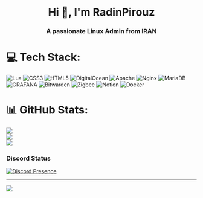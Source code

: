 <h1 align="center">Hi 👋, I'm RadinPirouz</h1>
<h3 align="center">A passionate Linux Admin from IRAN</h3>




# 💻 Tech Stack:
![Lua](https://img.shields.io/badge/lua-%232C2D72.svg?style=for-the-badge&logo=lua&logoColor=white) ![CSS3](https://img.shields.io/badge/css3-%231572B6.svg?style=for-the-badge&logo=css3&logoColor=white) ![HTML5](https://img.shields.io/badge/html5-%23E34F26.svg?style=for-the-badge&logo=html5&logoColor=white) ![DigitalOcean](https://img.shields.io/badge/DigitalOcean-%230167ff.svg?style=for-the-badge&logo=digitalOcean&logoColor=white) ![Apache](https://img.shields.io/badge/apache-%23D42029.svg?style=for-the-badge&logo=apache&logoColor=white) ![Nginx](https://img.shields.io/badge/nginx-%23009639.svg?style=for-the-badge&logo=nginx&logoColor=white) ![MariaDB](https://img.shields.io/badge/MariaDB-003545?style=for-the-badge&logo=mariadb&logoColor=white) ![GRAFANA](https://img.shields.io/badge/grafana-F46800.svg?style=for-the-badge&logo=grafana&logoColor=white&color=%23F46800) ![Bitwarden](https://img.shields.io/badge/bitwarden-%23175DDC.svg?style=for-the-badge&logo=bitwarden&logoColor=white) ![Zigbee](https://img.shields.io/badge/zigbee-%23EB0443.svg?style=for-the-badge&logo=zigbee&logoColor=white) ![Notion](https://img.shields.io/badge/Notion-%23000000.svg?style=for-the-badge&logo=notion&logoColor=white) ![Docker](https://img.shields.io/badge/docker-%230db7ed.svg?style=for-the-badge&logo=docker&logoColor=white)
# 📊 GitHub Stats:
![](https://github-readme-stats.vercel.app/api?username=RadinPirouz&theme=nord&hide_border=false&include_all_commits=true&count_private=true)<br/>
![](https://github-readme-streak-stats.herokuapp.com/?user=RadinPirouz&theme=nord&hide_border=false)<br/>
![](https://github-readme-stats.vercel.app/api/top-langs/?username=RadinPirouz&theme=nord&hide_border=false&include_all_commits=true&count_private=true&layout=compact)

### Discord Status
[![Discord Presence](https://lanyard-profile-readme.vercel.app/api/587998193963237387)](https://discord.com/users/587998193963237387)

  
---
[![](https://visitcount.itsvg.in/api?id=RadinPirouz&icon=0&color=11)](https://visitcount.itsvg.in)
